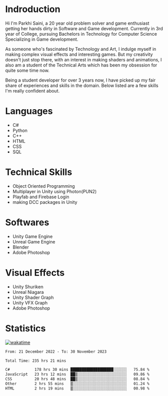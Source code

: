 # Indroduction
Hi I'm Parkhi Saini, a 20 year old problem solver and game enthusiast getting her hands dirty in Software and Game development. Currently in 3rd year of College, pursuing Bachelors in Technology for Computer Science Specializing in Game development.

As someone who's fascinated by Technology and Art, I indulge myself in making complex visual effects and interesting games. But my creativity doesn't just stop there, with an interest in making shaders and animations, I also am a student of the Technical Arts which has been my obsession for quite some time now.

Being a student developer for over 3 years now, I have picked up my fair share of experiences and skills in the domain. Below listed are a few skills I'm really confident about.

# Languages

- C#
- Python 
- C++
- HTML 
- CSS
- SQL

# Technical Skills
- Object Oriented Programming
- Multiplayer in Unity using Photon(PUN2)
- Playfab and Firebase Login
- making DCC packages in Unity

# Softwares

- Unity Game Engine
- Unreal Game Engine
- Blender
- Adobe Photoshop

# Visual Effects

- Unity Shuriken
- Unreal Niagara
- Unity Shader Graph
- Unity VFX Graph
- Adobe Photoshop

# Statistics
[![wakatime](https://wakatime.com/badge/user/659f56cf-9635-4f70-9140-7dbdc934cfec.svg)](https://wakatime.com/@659f56cf-9635-4f70-9140-7dbdc934cfec)
<!--START_SECTION:waka-->

```txt
From: 21 December 2022 - To: 30 November 2023

Total Time: 235 hrs 21 mins

C#           178 hrs 30 mins ███████████████████░░░░░░   75.84 %
JavaScript   23 hrs 12 mins  ██▒░░░░░░░░░░░░░░░░░░░░░░   09.86 %
CSS          20 hrs 48 mins  ██▒░░░░░░░░░░░░░░░░░░░░░░   08.84 %
Other        2 hrs 55 mins   ▒░░░░░░░░░░░░░░░░░░░░░░░░   01.24 %
HTML         2 hrs 19 mins   ▒░░░░░░░░░░░░░░░░░░░░░░░░   00.98 %
```

<!--END_SECTION:waka-->











